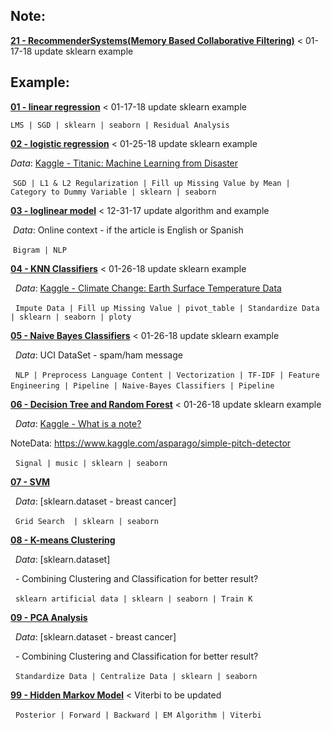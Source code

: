 ## Note:

**[21 - RecommenderSystems(Memory Based Collaborative Filtering)](http://nbviewer.jupyter.org/github/LennyFan/MachineLearningNoteBook/blob/master/Note/21-Recommender-Systems-Memory-Based-Collaborative-Filtering.ipynb)** < 01-17-18 update sklearn example

## Example: 

**[01 - linear regression](http://nbviewer.jupyter.org/github/LennyFan/MachineLearningNoteBook/blob/master/examples/01-LinearRegression-Example.ipynb)** < 01-17-18 update sklearn example
 
  `LMS | SGD | sklearn | seaborn | Residual Analysis`

**[02 - logistic regression](https://nbviewer.jupyter.org/github/LennyFan/MachineLearningNoteBook/blob/master/examples/02-logistic-regression.ipynb)** < 01-25-18 update sklearn example

  *Data*: [Kaggle - Titanic: Machine Learning from Disaster](https://www.kaggle.com/c/titanic)
  
  `SGD | L1 & L2 Regularization | Fill up Missing Value by Mean | Category to Dummy Variable | sklearn | seaborn`

**[03 - loglinear model](https://nbviewer.jupyter.org/github/LennyFan/MachineLearningNoteBook/blob/master/examples/03-loglinear.ipynb)** < 12-31-17 update algorithm and example

  *Data*: Online context - if the article is English or Spanish
  
  `Bigram | NLP`

**[04 - KNN Classifiers](https://nbviewer.jupyter.org/github/LennyFan/MachineLearningNoteBook/blob/master/examples/04-K-Nearest-Neighbors.ipynb)** < 01-26-18 update sklearn example

   *Data*: [Kaggle - Climate Change: Earth Surface Temperature Data](https://www.kaggle.com/berkeleyearth/climate-change-earth-surface-temperature-data)
           
   `Impute Data | Fill up Missing Value | pivot_table | Standardize Data | sklearn | seaborn | ploty`

**[05 - Naive Bayes Classifiers](https://nbviewer.jupyter.org/github/LennyFan/MachineLearningNoteBook/blob/master/examples/05-Naive-Bayes-Classifiers-on-NLP%2BPipeline.ipynb)** < 01-26-18 update sklearn example

   *Data*: UCI DataSet - spam/ham message
   
   `NLP | Preprocess Language Content | Vectorization | TF-IDF | Feature Engineering | Pipeline | Naive-Bayes Classifiers | Pipeline`
         
         
**[06 - Decision Tree and Random Forest](https://nbviewer.jupyter.org/github/LennyFan/MachineLearningNoteBook/blob/master/examples/06-Decision-Tree-and-Random-Forest.ipynb)** < 01-26-18 update sklearn example

   *Data*: [Kaggle - What is a note?](https://www.kaggle.com/juliancienfuegos/what-is-a-note)
   
   NoteData: https://www.kaggle.com/asparago/simple-pitch-detector
               
   `Signal | music | sklearn | seaborn`
   
   
**[07 - SVM](https://nbviewer.jupyter.org/github/LennyFan/MachineLearningNoteBook/blob/master/examples/07-Support-Vector-Machine.ipynb)** 

   *Data*: [sklearn.dataset - breast cancer]
           
   `Grid Search  | sklearn | seaborn`
   
**[08 - K-means Clustering](https://nbviewer.jupyter.org/github/LennyFan/MachineLearningNoteBook/blob/master/examples/08-K-Means-Clustering.ipynb)** 

   *Data*: [sklearn.dataset]
           
   - Combining Clustering and Classification for better result?
   
   `sklearn artificial data | sklearn | seaborn | Train K`
   
**[09 - PCA Analysis](https://nbviewer.jupyter.org/github/LennyFan/MachineLearningNoteBook/blob/master/examples/09-PCA-Analysis.ipynb)** 

   *Data*: [sklearn.dataset - breast cancer]
           
   - Combining Clustering and Classification for better result?
   
   `Standardize Data | Centralize Data | sklearn | seaborn`


**[99 - Hidden Markov Model](https://nbviewer.jupyter.org/github/LennyFan/MachineLearningNoteBook/blob/master/examples/99-Hidden-Markov-model.ipynb)** < Viterbi to be updated

   `Posterior | Forward | Backward | EM Algorithm | Viterbi`

